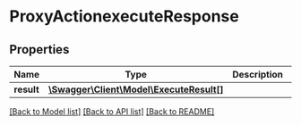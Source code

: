 # ProxyActionexecuteResponse

## Properties
Name | Type | Description | Notes
------------ | ------------- | ------------- | -------------
**result** | [**\Swagger\Client\Model\ExecuteResult[]**](ExecuteResult.md) |  | [optional] 

[[Back to Model list]](../README.md#documentation-for-models) [[Back to API list]](../README.md#documentation-for-api-endpoints) [[Back to README]](../README.md)


